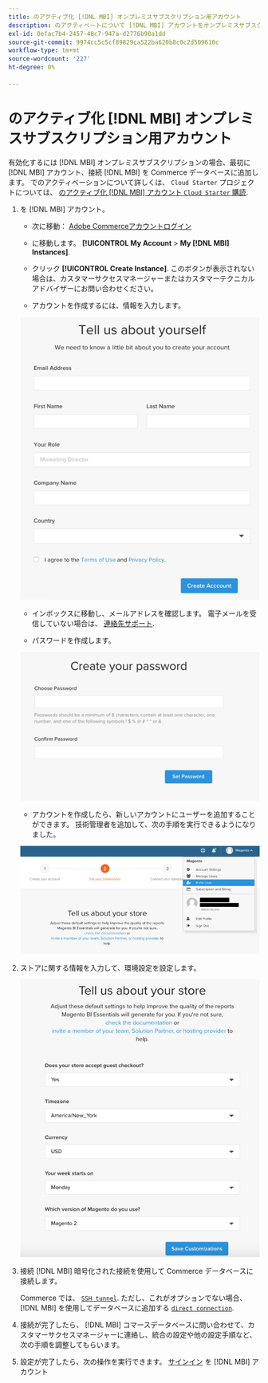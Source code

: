 ```yaml
---
title: のアクティブ化 [!DNL MBI] オンプレミスサブスクリプション用アカウント
description: のアクティベートについて [!DNL MBI] アカウントをオンプレミスサブスクリプション用に作成します。
exl-id: 0efac7b4-2457-48c7-947a-d2776b90a1dd
source-git-commit: 9974cc5c5cf89829ca522ba620b8c0c2d509610c
workflow-type: tm+mt
source-wordcount: '227'
ht-degree: 0%

---
```


# のアクティブ化 [!DNL MBI] オンプレミスサブスクリプション用アカウント

有効化するには [!DNL MBI] オンプレミスサブスクリプションの場合、最初に [!DNL MBI] アカウント、接続 [!DNL MBI] を Commerce データベースに追加します。 でのアクティベーションについて詳しくは、 `Cloud Starter` プロジェクトについては、 [のアクティブ化 [!DNL MBI] アカウント `Cloud Starter` 購読](../getting-started/cloud-activation.md).

1. を [!DNL MBI] アカウント。

   - 次に移動： [Adobe Commerceアカウントログイン](https://account.magento.com/customer/account/login)

   - に移動します。 **[!UICONTROL My Account** > **My [!DNL MBI] Instances]**.

   - クリック **[!UICONTROL Create Instance]**. このボタンが表示されない場合は、カスタマーサクセスマネージャーまたはカスタマーテクニカルアドバイザーにお問い合わせください。

   - アカウントを作成するには、情報を入力します。

   ![](../assets/create-account-2.png)

   - インボックスに移動し、メールアドレスを確認します。 電子メールを受信していない場合は、 [連絡先サポート](https://experienceleague.adobe.com/docs/commerce-knowledge-base/kb/troubleshooting/miscellaneous/mbi-service-policies.html?lang=en).

   - パスワードを作成します。

   ![](../assets/create-account-4.png)

   - アカウントを作成したら、新しいアカウントにユーザーを追加することができます。 技術管理者を追加して、次の手順を実行できるようになりました。

   ![](../assets/create-account-5.png)

1. ストアに関する情報を入力して、環境設定を設定します。

   ![](../assets/create-account-6.png)

1. 接続 [!DNL MBI] 暗号化された接続を使用して Commerce データベースに接続します。

   Commerce では、 [`SSH tunnel`](../data-analyst/importing-data/integrations/mysql-via-ssh-tunnel.md). ただし、これがオプションでない場合、 [!DNL MBI] を使用してデータベースに追加する [`direct connection`](../data-analyst/importing-data/integrations/mysql-via-a-direct-connection.md).

1. 接続が完了したら、 [!DNL MBI] コマースデータベースに問い合わせて、カスタマーサクセスマネージャーに連絡し、統合の設定や他の設定手順など、次の手順を調整してもらいます。

1. 設定が完了したら、次の操作を実行できます。 [サインイン](../getting-started/sign-in.md) を [!DNL MBI] アカウント
